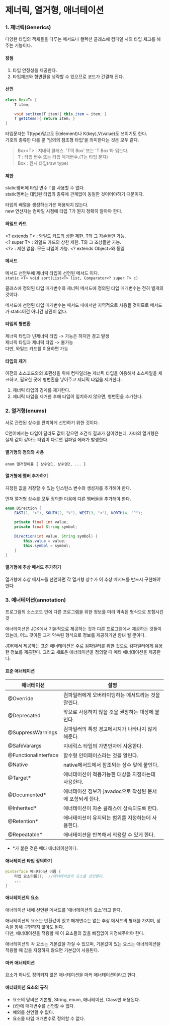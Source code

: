 # 제너릭, 열거형, 애너테이션

### 1. 제너릭(Generics) <a href="#1-generics" id="1-generics"></a>

다양한 타입의 객체들을 다루는 메서드나 컬렉션 클래스에 컴파일 시의 타입 체크를 해주는 기능이다.

#### 장점 <a href="#undefined" id="undefined"></a>

1. 타입 안정성을 제공한다.
2. 타입체크와 형변환을 생략할 수 있으므로 코드가 간결해 진다.

#### &#x20;선언 <a href="#undefined" id="undefined"></a>

```java
class Box<T> {
	T item;
    
    void setItem(T item){ this.item = item; }
    T getItem(){ return item; }
}
```

타입문자는 T(type)말고도 E(element)나 K(key),V(value)도 쓰이기도 한다.\
기호의 종류만 다를 뿐 '임의의 참조형 타입'을 의미한다는 것은 모두 같다.

> Box\<T> : 지네릭 클래스. 'T의 Box' 또는 'T Box'라 읽는다.\
> T : 타입 변수 또는 타입 매개변수.(T는 타입 문자)\
> Box : 원시 타입(raw type)

#### 제한 <a href="#undefined" id="undefined"></a>

static멤버에 타입 변수 T를 사용할 수 없다.\
static멤버는 대입된 타입의 종류에 관계없이 동일한 것이어야하기 때문이다.

타입의 배열을 생성하는거은 허용되지 않는다.\
new 연산자는 컴파일 시점에 타입 T가 뭔지 정확히 알아야 한다.

#### 와일드 카드 <a href="#undefined" id="undefined"></a>

\<? extends T> : 와일드 카드의 상한 제한. T와 그 자손들만 가능.\
\<? super T> : 와일드 카드의 상한 제한. T와 그 조상들만 가능.\
\<?> : 제한 없음. 모든 타입이 가능. \<? extends Object>와 동일

#### 메서드 <a href="#undefined" id="undefined"></a>

메서드 선언부에 제너릭 타입이 선언된 메서드 이다.\
`static <T> void sort(List<T> list, Comparator<? super T> c)`

클래스에 정의된 타입 매개변수와 제너릭 메서드에 정의된 타입 매개변수는 전혀 별개의 것이다.

메서드에 선언된 타입 매개변수는 매서드 내에서만 지역적으로 사용될 것이므로 메서드가 static이건 아니건 상관이 없다.

#### 타입의 형변환 <a href="#undefined" id="undefined"></a>

제너릭 타입과 넌제너릭 타입 -> 가능은 하지만 경고 발생\
제너릭 타입과 제너릭 타입 -> 불가능\
다만, 와일드 카드를 이용하면 가능

#### 타입의 제거 <a href="#undefined" id="undefined"></a>

이전의 소스코드와의 호환성을 위해 컴파일러는 제너릭 타입을 이용해서 소스파일을 체크하고, 필요한 곳에 형변환을 넣어주고 제너릭 타입을 제거한다.

1. 제너릭 타입의 경계를 제거한다.
2. 제너릭 타입을 제거한 후에 타입이 일치하지 않으면, 형변환을 추가한다.



### 2. 열거형(enums) <a href="#2-enums" id="2-enums"></a>

서로 관련된 상수를 편리하게 선언하기 위한 것이다.

C언어에서는 타입이 달라도 값이 같으면 조건식 결과가 참이었는데, 자바의 열거형은 실제 값이 같아도 타입이 다르면 컴파일 에러가 발생한다.

#### 열거형의 정의와 사용 <a href="#undefined" id="undefined"></a>

`enum 열거형이름 { 상수명1, 상수명2, ... }`

#### 열거형에 멤버 추가하기 <a href="#undefined" id="undefined"></a>

지정된 값을 저장할 수 있는 인스턴스 변수와 생성자를 추가해야 한다.

먼저 열거형 상수를 모두 정의한 다음에 다른 멤버들을 추가해야 한다.

```java
enum Direction {
	EAST(1, ">"), SOUTH(2, "V"), WEST(3, "<"), NORTH(4, "^");
    
    private final int value;
    private final String symbol;
    
    Direction(int value, String symbol) {
    	this.value = value;
		this.symbol = symbol;
    }
}
```

#### 열거형에 추상 메서드 추가하기 <a href="#undefined" id="undefined"></a>

열거형에 추상 메서드를 선언하면 각 열거형 상수가 이 추상 메서드를 반드시 구현해야 한다.



### 3. 애너테이션(annotation) <a href="#3-annotation" id="3-annotation"></a>

프로그램의 소스코드 안에 다른 프로그램을 위한 정보를 미리 약속된 형식으로 포함시킨 것

애너테이션은 JDK에서 기본적으로 제공하는 것과 다른 프로그램에서 제공하는 것들이 있는데, 어느 것이든 그저 약속된 형식으로 정보를 제공하기만 함녀 될 뿐이다.

JDK에서 제공하는 표준 애너테이션은 주로 컴파일러를 위한 것으로 컴파일러에게 유용한 정보를 제공한다. 그리고 새로운 애너테이션을 정의할 때 메타 애너테이션을 제공한다.

#### 표준 애너테이션 <a href="#undefined" id="undefined"></a>

| 애너테이션                | 설명                                   |
| -------------------- | ------------------------------------ |
| @Override            | 컴파일러에게 오버라이딩하는 메서드라는 것을 알린다.         |
| @Deprecated          | 앞으로 사용하지 않을 것을 권장하는 대상에 붙인다.         |
| @SuppressWarnings    | 컴파일러의 특정 경고메시지가 나타나지 않게 해준다.         |
| @SafeVarargs         | 지네릭스 타입의 가변인자에 사용한다.                 |
| @FunctionalInterface | 함수형 인터페이스라는 것을 알린다.                  |
| @Native              | native메서드에서 참조되는 상수 앞에 붙인다.          |
| @Target\*            | 애너테이션이 적용가능한 대상을 지정하는데 사용한다.         |
| @Documented\*        | 애너테이션 정보가 javadoc으로 작성된 문서에 포함되게 한다. |
| @Inherited\*         | 애너테이션이 자손 클래스에 상속되도록 한다.             |
| @Retention\*         | 애너테이션이 유지되는 범위를 지정하는데 사용한다.          |
| @Repeatable\*        | 애너테이션을 반복해서 적용할 수 있게 한다.             |

* \*가 붙은 것은 메타 애너테이션이다.

#### 애너테이션 타입 정의하기 <a href="#undefined" id="undefined"></a>

```java
@interface 애너테이션 이름 {
	타입 요소이름();	//애너테이션의 요소를 선언한다.
    ...
}
```

#### 애너테이션의 요소 <a href="#undefined" id="undefined"></a>

애너테이션 내에 선언된 메서드를 '애너테이션의 요소'라고 한다.

애너테이션의 요소는 반환값이 있고 매개변수는 없는 추상 메서드의 형태를 가지며, 상속을 통해 구현하지 않아도 된다.\
다만, 애너테이션을 적용할 때 이 요소들의 값을 빠짐없이 지정해주어야 한다.

애너테이션의 각 요소는 기본값을 가질 수 있으며, 기본값이 있는 요소는 애너테이션을 적용할 때 값을 지정하지 않으면 기본값이 사용된다.

#### 마커 애너테이션 <a href="#undefined" id="undefined"></a>

요소가 하나도 정의되지 않은 애너테이션을 마커 애너테이션이라고 한다.

#### 애너테이션 요소의 규칙 <a href="#undefined" id="undefined"></a>

* 요소의 탕비은 기본형, String, enum, 애너테이션, Class만 허용된다.
* ()안에 매개변수를 선언할 수 없다.
* 예외를 선언할 수 없다.
* 요소를 타입 매개변수로 정의할 수 없다.
